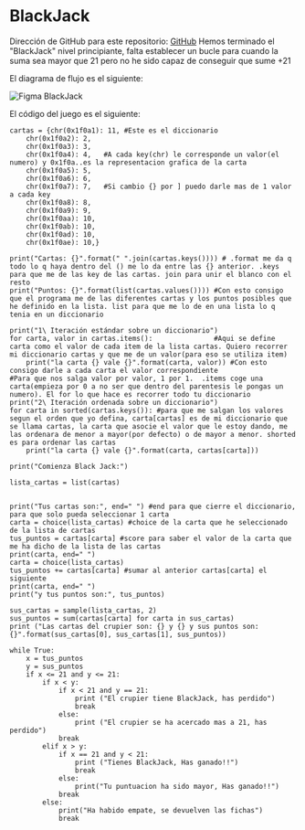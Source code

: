 # BlackJack
Dirección de GitHub para este repositorio: [GitHub](https://github.com/joseluis031/BlackJack.git)
Hemos terminado el "BlackJack" nivel principiante, falta establecer un bucle para cuando la suma sea mayor que 21 pero no he sido capaz de conseguir que sume +21


El diagrama de flujo es el siguiente:


![Figma BlackJack](https://user-images.githubusercontent.com/91721888/142742429-96e18a88-0748-44ec-9e4a-36ddd08f0164.png)


El código del juego es el siguiente:

```from random import choice, sample #choice(elegir) and sample(para barajar) son lo que voy a utilizar de la libreria random
cartas = {chr(0x1f0a1): 11, #Este es el diccionario
    chr(0x1f0a2): 2,
    chr(0x1f0a3): 3,
    chr(0x1f0a4): 4,   #A cada key(chr) le corresponde un valor(el numero) y 0x1f0a..es la representacion grafica de la carta
    chr(0x1f0a5): 5,
    chr(0x1f0a6): 6,
    chr(0x1f0a7): 7,   #Si cambio {} por ] puedo darle mas de 1 valor a cada key
    chr(0x1f0a8): 8,
    chr(0x1f0a9): 9,
    chr(0x1f0aa): 10,
    chr(0x1f0ab): 10,
    chr(0x1f0ad): 10,
    chr(0x1f0ae): 10,}

print("Cartas: {}".format(" ".join(cartas.keys()))) # .format me da q todo lo q haya dentro del () me lo da entre las {} anterior. .keys para que me de las key de las cartas. join para unir el blanco con el resto
print("Puntos: {}".format(list(cartas.values()))) #Con esto consigo que el programa me de las diferentes cartas y los puntos posibles que he definido en la lista. list para que me lo de en una lista lo q tenia en un diccionario

print("1\ Iteración estándar sobre un diccionario")
for carta, valor in cartas.items():               #Aqui se define carta como el valor de cada item de la lista cartas. Quiero recorrer mi diccionario cartas y que me de un valor(para eso se utiliza item)
    print("la carta {} vale {}".format(carta, valor)) #Con esto consigo darle a cada carta el valor correspondiente
#Para que nos salga valor por valor, 1 por 1.  .items coge una carta(empieza por 0 a no ser que dentro del parentesis le pongas un numero). El for lo que hace es recorrer todo tu diccionario
print("2\ Iteración ordenada sobre un diccionario")
for carta in sorted(cartas.keys()): #para que me salgan los valores segun el orden que yo defina, carta[cartas] es de mi diccionario que se llama cartas, la carta que asocie el valor que le estoy dando, me las ordenara de menor a mayor(por defecto) o de mayor a menor. shorted es para ordenar las cartas
    print("la carta {} vale {}".format(carta, cartas[carta]))

print("Comienza Black Jack:")

lista_cartas = list(cartas)


print("Tus cartas son:", end=" ") #end para que cierre el diccionario, para que solo pueda seleccionar 1 carta
carta = choice(lista_cartas) #choice de la carta que he seleccionado de la lista de cartas
tus_puntos = cartas[carta] #score para saber el valor de la carta que me ha dicho de la lista de las cartas
print(carta, end=" ") 
carta = choice(lista_cartas)
tus_puntos += cartas[carta] #sumar al anterior cartas[carta] el siguiente
print(carta, end=" ")
print("y tus puntos son:", tus_puntos)

sus_cartas = sample(lista_cartas, 2)
sus_puntos = sum(cartas[carta] for carta in sus_cartas)
print ("Las cartas del crupier son: {} y {} y sus puntos son: {}".format(sus_cartas[0], sus_cartas[1], sus_puntos))

while True:
    x = tus_puntos
    y = sus_puntos
    if x <= 21 and y <= 21:
        if x < y:
            if x < 21 and y == 21:
                print ("El crupier tiene BlackJack, has perdido")
                break
            else:
                print ("El crupier se ha acercado mas a 21, has perdido")
            break
        elif x > y:
            if x == 21 and y < 21:
                print ("Tienes BlackJack, Has ganado!!")
                break
            else:
                print("Tu puntuacion ha sido mayor, Has ganado!!")
            break
        else:
            print("Ha habido empate, se devuelven las fichas")
            break
